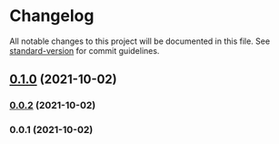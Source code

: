 # Changelog

All notable changes to this project will be documented in this file. See [standard-version](https://github.com/conventional-changelog/standard-version) for commit guidelines.

## [0.1.0](https://github.com/awran5/react-simple-placeholder-image/compare/v0.0.2...v0.1.0) (2021-10-02)

### [0.0.2](https://github.com/awran5/react-simple-placeholder-image/compare/v0.0.1...v0.0.2) (2021-10-02)

### 0.0.1 (2021-10-02)
